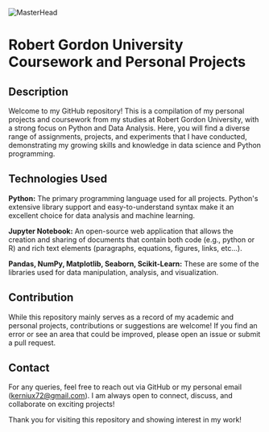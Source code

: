 ![MasterHead](https://nielseniq.com/wp-content/uploads/sites/4/2021/02/data-science-icon-animation-banner-clockwise-4.gif)

# Robert Gordon University Coursework and Personal Projects

## Description
Welcome to my GitHub repository! This is a compilation of my personal projects and coursework from my studies at Robert Gordon University, with a strong focus on Python and Data Analysis. Here, you will find a diverse range of assignments, projects, and experiments that I have conducted, demonstrating my growing skills and knowledge in data science and Python programming.

## Technologies Used
   <b>Python:</b> The primary programming language used for all projects. Python's extensive library support and easy-to-understand syntax make it an excellent choice for data analysis and machine learning.

   <b>Jupyter Notebook:</b> An open-source web application that allows the creation and sharing of documents that contain both code (e.g., python or R) and rich text elements (paragraphs, equations, figures, links, etc...).

   <b>Pandas, NumPy, Matplotlib, Seaborn, Scikit-Learn:</b> These are some of the libraries used for data manipulation, analysis, and visualization.
   
## Contribution
While this repository mainly serves as a record of my academic and personal projects, contributions or suggestions are welcome! If you find an error or see an area that could be improved, please open an issue or submit a pull request.

## Contact
For any queries, feel free to reach out via GitHub or my personal email (kerniux72@gmail.com). I am always open to connect, discuss, and collaborate on exciting projects!

Thank you for visiting this repository and showing interest in my work!
